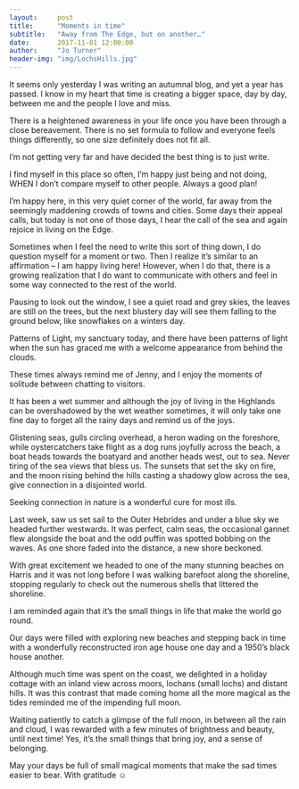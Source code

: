 ```yaml
---
layout:     post
title:      "Moments in time"
subtitle:   "Away from The Edge, but on another…"
date:       2017-11-01 12:00:00
author:     "Jo Turner"
header-img: "img/LochsHills.jpg"
---
```

It seems only yesterday I was writing an autumnal blog, and yet a year has passed. I know in my heart that time is creating a bigger space, day by day, between me and the people I love and miss. 

There is a heightened awareness in your life once you have been through a close bereavement.  There is no set formula to follow and everyone feels things differently, so one size definitely does not fit all. 

I’m not getting very far and have decided the best thing is to just write.

I find myself in this place so often, I’m happy just being and not doing, WHEN I don’t compare myself to other people. Always a good plan!

I’m happy here, in this very quiet corner of the world, far away from the seemingly maddening crowds of towns and cities. Some days their appeal calls, but today is not one of those days, I hear the call of the sea and again rejoice in living on the Edge. 

Sometimes when I feel the need to write this sort of thing down, I do question myself for a moment or two. Then I realize it’s similar to an affirmation – I am happy living here! However, when I do that, there is a growing realization that I do want to communicate with others and feel in some way connected to the rest of the world. 

Pausing to look out the window, I see a quiet road and grey skies, the leaves are still on the trees, but the next blustery day will see them falling to the ground below, like snowflakes on a winters day. 

Patterns of Light, my sanctuary today, and there have been patterns of light when the sun has graced me with a welcome appearance from behind the clouds.

These times always remind me of Jenny, and I enjoy the moments of solitude between chatting to visitors.

It has been a wet summer and although the joy of living in the Highlands can be overshadowed by the wet weather sometimes, it will only take one fine day to forget all the rainy days and remind us of the joys.

Glistening seas, gulls circling overhead, a heron wading on the foreshore, while oystercatchers take flight as a dog runs joyfully across the beach, a boat heads towards the boatyard and another heads west, out to sea. Never tiring of the sea views that bless us. The sunsets that set the sky on fire, and the moon rising behind the hills casting a shadowy glow across the sea, give connection in a disjointed world.

Seeking connection in nature is a wonderful cure for most ills.

Last week, saw us set sail to the Outer Hebrides and under a blue sky we headed further westwards. It was perfect, calm seas, the occasional gannet flew alongside the boat and the odd puffin was spotted bobbing on the waves. As one shore faded into the distance, a new shore beckoned.

With great excitement we headed to one of the many stunning beaches on Harris and it was not long before I was walking barefoot along the shoreline, stopping regularly to check out the numerous shells that littered the shoreline. 

I am reminded again that it’s the small things in life that make the world go round.

Our days were filled with exploring new beaches and stepping back in time with a wonderfully reconstructed iron age house one day and a 1950’s black house another. 

Although much time was spent on the coast, we delighted in a holiday cottage with an inland view across moors, lochans (small lochs) and distant hills. It was this contrast that made coming home all the more magical as the tides reminded me of the impending full moon. 

Waiting patiently to catch a glimpse of the full moon, in between all the rain and cloud, I was rewarded with a few minutes of brightness and beauty, until next time! Yes, it’s the small things that bring joy, and a sense of belonging. 

May your days be full of small magical moments that make the sad times easier to bear. With gratitude ☺

